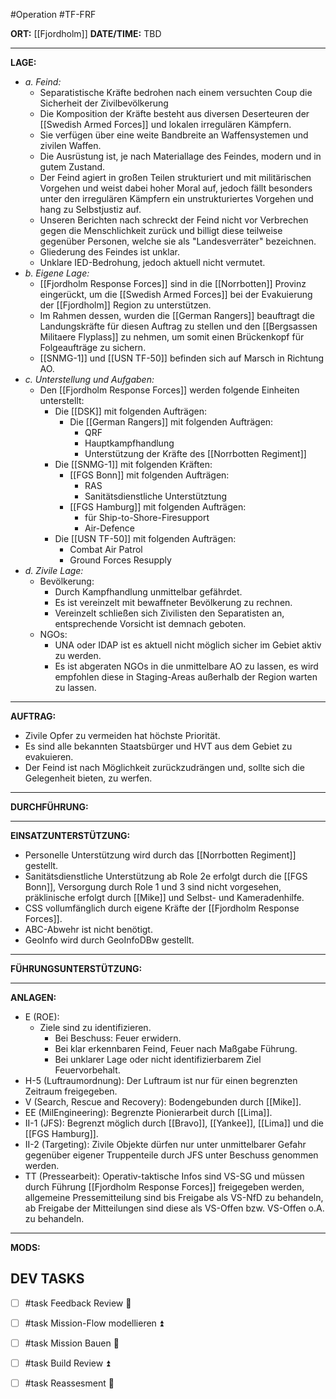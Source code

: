 #Operation #TF-FRF

**ORT:** [[Fjordholm]]
**DATE/TIME:** TBD

---
**LAGE:**
- *a. Feind:*
	- Separatistische Kräfte bedrohen nach einem versuchten Coup die Sicherheit der Zivilbevölkerung
	- Die Komposition der Kräfte besteht aus diversen Deserteuren der [[Swedish Armed Forces]] und lokalen irregulären Kämpfern.
	- Sie verfügen über eine weite Bandbreite an Waffensystemen und zivilen Waffen.
	- Die Ausrüstung ist, je nach Materiallage des Feindes, modern und in gutem Zustand.
	- Der Feind agiert in großen Teilen strukturiert und mit militärischen Vorgehen und weist dabei hoher Moral auf, jedoch fällt besonders unter den irregulären Kämpfern ein unstrukturiertes Vorgehen und hang zu Selbstjustiz auf.
	- Unseren Berichten nach schreckt der Feind nicht vor Verbrechen gegen die Menschlichkeit zurück und billigt diese teilweise gegenüber Personen, welche sie als "Landesverräter" bezeichnen.
	- Gliederung des Feindes ist unklar.
	- Unklare IED-Bedrohung, jedoch aktuell nicht vermutet.
- *b. Eigene Lage:*
	- [[Fjordholm Response Forces]] sind in die [[Norrbotten]] Provinz eingerückt, um die [[Swedish Armed Forces]] bei der Evakuierung der [[Fjordholm]] Region zu unterstützen.
	- Im Rahmen dessen, wurden die [[German Rangers]] beauftragt die Landungskräfte für diesen Auftrag zu stellen und den [[Bergsassen Militaere Flyplass]] zu nehmen, um somit einen Brückenkopf für Folgeaufträge zu sichern.
	- [[SNMG-1]] und [[USN TF-50]] befinden sich auf Marsch in Richtung AO.
- *c. Unterstellung und Aufgaben:*
	- Den [[Fjordholm Response Forces]] werden folgende Einheiten unterstellt:
		- Die [[DSK]] mit folgenden Aufträgen:
			- Die [[German Rangers]] mit folgenden Aufträgen:
				- QRF
				- Hauptkampfhandlung
				- Unterstützung der Kräfte des [[Norrbotten Regiment]]
		- Die [[SNMG-1]] mit folgenden Kräften:
			- [[FGS Bonn]] mit folgenden Aufträgen:
				-  RAS
				- Sanitätsdienstliche Unterstütztung
			- [[FGS Hamburg]] mit folgenden Aufträgen:
				- für Ship-to-Shore-Firesupport
				- Air-Defence
		- Die [[USN TF-50]] mit folgenden Aufträgen:
			- Combat Air Patrol
			- Ground Forces Resupply
- *d. Zivile Lage:*
	- Bevölkerung:
		- Durch Kampfhandlung unmittelbar gefährdet.
		- Es ist vereinzelt mit bewaffneter Bevölkerung zu rechnen.
		- Vereinzelt schließen sich Zivilisten den Separatisten an, entsprechende Vorsicht ist demnach geboten.
	- NGOs:
		- UNA oder IDAP ist es aktuell nicht möglich sicher im Gebiet aktiv zu werden.
		- Es ist abgeraten NGOs in die unmittelbare AO zu lassen, es wird empfohlen diese in Staging-Areas außerhalb der Region warten zu lassen.

---
**AUFTRAG:**
- Zivile Opfer zu vermeiden hat höchste Priorität.
- Es sind alle bekannten Staatsbürger und HVT aus dem Gebiet zu evakuieren.
- Der Feind ist nach Möglichkeit zurückzudrängen und, sollte sich die Gelegenheit bieten, zu werfen.
---
**DURCHFÜHRUNG:**

---
**EINSATZUNTERSTÜTZUNG:**
- Personelle Unterstützung wird durch das [[Norrbotten Regiment]] gestellt.
- Sanitätsdienstliche Unterstützung ab Role 2e erfolgt durch die [[FGS Bonn]], Versorgung durch Role 1 und 3 sind nicht vorgesehen, präklinische erfolgt durch [[Mike]] und Selbst- und Kameradenhilfe.
- CSS vollumfänglich durch eigene Kräfte der [[Fjordholm Response Forces]].
- ABC-Abwehr ist nicht benötigt.
- GeoInfo wird durch GeoInfoDBw gestellt.

---
**FÜHRUNGSUNTERSTÜTZUNG:**


---
**ANLAGEN:**
- E (ROE):
	- Ziele sind zu identifizieren.
		- Bei Beschuss: Feuer erwidern.
		- Bei klar erkennbaren Feind, Feuer nach Maßgabe Führung.
		- Bei unklarer Lage oder nicht identifizierbarem Ziel Feuervorbehalt.
- H-5 (Luftraumordnung): Der Luftraum ist nur für einen begrenzten Zeitraum freigegeben.
- V (Search, Rescue and Recovery): Bodengebunden durch [[Mike]].
- EE (MilEngineering): Begrenzte Pionierarbeit durch [[Lima]].
- II-1 (JFS): Begrenzt möglich durch [[Bravo]], [[Yankee]], [[Lima]] und die [[FGS Hamburg]].
- II-2 (Targeting): Zivile Objekte dürfen nur unter unmittelbarer Gefahr gegenüber eigener Truppenteile durch JFS unter Beschuss genommen werden.
- TT (Pressearbeit): Operativ-taktische Infos sind VS-SG und müssen durch Führung [[Fjordholm Response Forces]] freigegeben werden, allgemeine Pressemitteilung sind bis Freigabe als VS-NfD zu behandeln, ab Freigabe der Mitteilungen sind diese als VS-Offen bzw. VS-Offen o.A. zu behandeln.


---
**MODS:**

## DEV TASKS
- [ ] #task Feedback Review 🔼
- [ ] #task Mission-Flow modellieren ⏫
- [ ] #task Mission Bauen 🔺
- [ ] #task Build Review ⏫
- [ ] #task Reassesment 🔼

